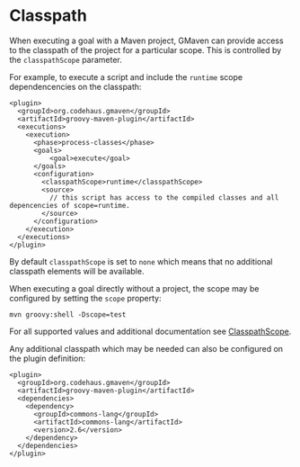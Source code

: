 <!--

    Copyright (c) 2006-present the original author or authors.

    Licensed under the Apache License, Version 2.0 (the "License");
    you may not use this file except in compliance with the License.
    You may obtain a copy of the License at

      http://www.apache.org/licenses/LICENSE-2.0

    Unless required by applicable law or agreed to in writing, software
    distributed under the License is distributed on an "AS IS" BASIS,
    WITHOUT WARRANTIES OR CONDITIONS OF ANY KIND, either express or implied.
    See the License for the specific language governing permissions and
    limitations under the License.

-->
# Classpath

When executing a goal with a Maven project, GMaven can provide access to the classpath of the project for a
particular scope.  This is controlled by the `classpathScope` parameter.

For example, to execute a script and include the `runtime` scope dependencencies on the classpath:

    <plugin>
      <groupId>org.codehaus.gmaven</groupId>
      <artifactId>groovy-maven-plugin</artifactId>
      <executions>
        <execution>
          <phase>process-classes</phase>
          <goals>
              <goal>execute</goal>
          </goals>
          <configuration>
            <classpathScope>runtime</classpathScope>
            <source>
              // this script has access to the compiled classes and all depencencies of scope=runtime.
            </source>
          </configuration>
        </execution>
      </executions>
    </plugin>

By default `classpathScope` is set to `none` which means that no additional classpath elements will be available.

When executing a goal directly without a project, the scope may be configured by setting the `scope` property:

    mvn groovy:shell -Dscope=test

For all supported values and additional documentation see
[ClasspathScope](apidocs/org/codehaus/gmaven/plugin/ClasspathScope.html).

Any additional classpath which may be needed can also be configured on the plugin definition:

    <plugin>
      <groupId>org.codehaus.gmaven</groupId>
      <artifactId>groovy-maven-plugin</artifactId>
      <dependencies>
        <dependency>
          <groupId>commons-lang</groupId>
          <artifactId>commons-lang</artifactId>
          <version>2.6</version>
        </dependency>
      </dependencies>
    </plugin>
